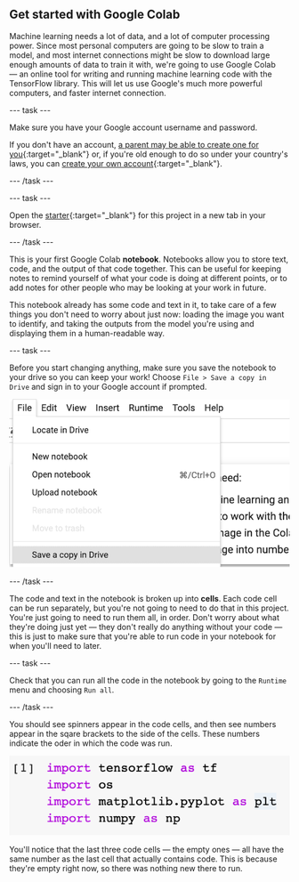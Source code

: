 ## Get started with Google Colab

Machine learning needs a lot of data, and a lot of computer processing power. Since most personal computers are going to be slow to train a model, and most internet connections might be slow to download large enough amounts of data to train it with, we're going to use Google Colab — an online tool for writing and running machine learning code with the TensorFlow library. This will let us use Google's much more powerful computers, and faster internet connection.

--- task ---

Make sure you have your Google account username and password.


If you don't have an account, [a parent may be able to create one for you](https://support.google.com/families/answer/7103338){:target="_blank"} or, if you're old enough to do so under your country's laws, you can [create your own account](https://accounts.google.com/signup){:target="_blank"}.

--- /task ---

--- task ---

Open the [starter](https://colab.research.google.com/drive/12KHBw8tn3s9NkcXXUK2MdhC9hLpHAxLs?usp=sharing){:target="_blank"} for this project in a new tab in your browser. 

--- /task ---

This is your first Google Colab **notebook**. Notebooks allow you to store text, code, and the output of that code together. This can be useful for keeping notes to remind yourself of what your code is doing at different points, or to add notes for other people who may be looking at your work in future.

This notebook already has some code and text in it, to take care of a few things you don't need to worry about just now: loading the image you want to identify, and taking the outputs from the model you're using and displaying them in a human-readable way.

--- task ---

Before you start changing anything, make sure you save the notebook to your drive so you can keep your work! Choose `File > Save a copy in Drive` and sign in to your Google account if prompted.

![The 'File' menu in Google Colab, with 'Save a copy in Drive' highlighted.](images/save_to_drive.png)

--- /task ---

The code and text in the notebook is broken up into **cells**. Each code cell can be run separately, but you're not going to need to do that in this project. You're just going to need to run them all, in order. Don't worry about what they're doing just yet — they don't really do anything without your code — this is just to make sure that you're able to run code in your notebook for when you'll need to later.

--- task ---

Check that you can run all the code in the notebook by going to the `Runtime` menu and choosing `Run all`.

--- /task ---

You should see spinners appear in the code cells, and then see numbers appear in the sqare brackets to the side of the cells. These numbers indicate the oder in which the code was run. 

![The number '1' in square brackets to the side of four lines of code which import libraries used in the project.](images/execution_order.png)

You'll notice that the last three code cells — the empty ones — all have the same number as the last cell that actually contains code. This is because they're empty right now, so there was nothing new there to run.

